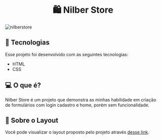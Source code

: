 <h1 align="center">
  🛍️ Nilber Store
</h1>

![nilberstore](https://user-images.githubusercontent.com/93628044/162584071-df4cb352-088c-452b-83fb-fda397a1281b.png)

## 🚀 Tecnologias

Esse projeto foi desenvolvido com as seguintes tecnologias:

- HTML
- CSS

## 💻 O que é?

Nilber Store é um projeto que demonstra as minhas habilidade em criação de formulários com login cadastro e home, porém sem funcionalidade.

## 🔖 Sobre o Layout

Você pode visualizar o layout proposto pelo projeto através [desse link](https://efficient-sloth-d85.notion.site/Maratona-Explorer-2-0-7ed52d87338e472e9fc7c25180ca933f).
